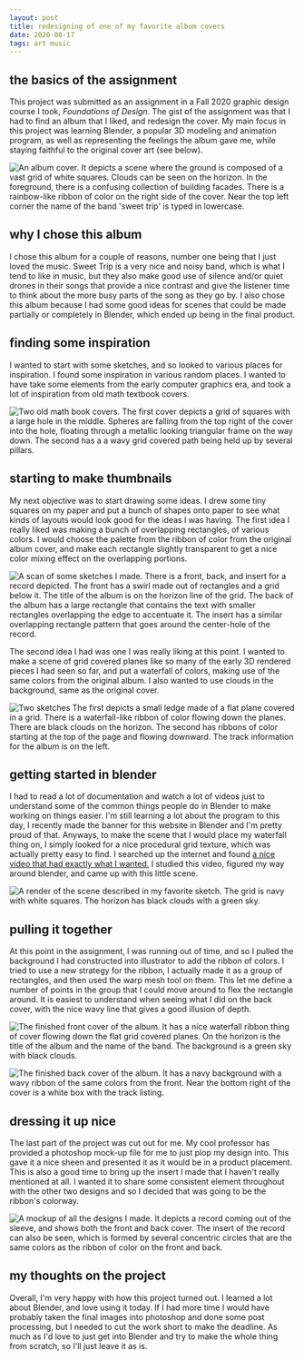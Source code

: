 ```yaml
---
layout: post
title: redesigning of one of my favorite album covers
date: 2020-08-17
tags: art music
---
```


## the basics of the assignment

This project was submitted as an assignment in a Fall 2020 graphic design course I took, _Foundations of Design_. The gist of the assignment was that I had to find an album that I liked, and redesign the cover. My main focus in this project was learning Blender, a popular 3D modeling and animation program, as well as representing the feelings the album gave me, while staying faithful to the original cover art (see below).

![An album cover. It depicts a scene where the ground is composed of a vast grid of white squares. Clouds can be seen on the horizon. In the foreground, there is a confusing collection of building facades. There is a rainbow-like ribbon of color on the right side of the cover. Near the top left corner the name of the band 'sweet trip' is typed in lowercase.](/assets/album0.jpg "The original Sweet Trip velocity: design: comfort album cover")

## why I chose this album

I chose this album for a couple of reasons, number one being that I just loved the music. Sweet Trip is a very nice and noisy band, which is what I tend to like in music, but they also make good use of silence and/or quiet drones in their songs that provide a nice contrast and give the listener time to think about the more busy parts of the song as they go by. I also chose this album because I had some good ideas for scenes that could be made partially or completely in Blender, which ended up being in the final product.

## finding some inspiration

I wanted to start with some sketches, and so looked to various places for inspiration. I found some inspiration in various random places. I wanted to have take some elements from the early computer graphics era, and took a lot of inspiration from old math textbook covers.

![Two old math book covers. The first cover depicts a grid of squares with a large hole in the middle. Spheres are falling from the top right of the cover into the hole, floating through a metallic looking triangular frame on the way down. The second has a a wavy grid covered path being held up by several pillars.](/assets/album1.jpg "Vaporwave-y math book cover")

## starting to make thumbnails

My next objective was to start drawing some ideas. I drew some tiny squares on my paper and put a bunch of shapes onto paper to see what kinds of layouts would look good for the ideas I was having. The first idea I really liked was making a bunch of overlapping rectangles, of various colors. I would choose the palette from the ribbon of color from the original album cover, and make each rectangle slightly transparent to get a nice color mixing effect on the overlapping portions.

![A scan of some sketches I made. There is a front, back, and insert for a record depicted. The front has a swirl made out of rectangles and a grid below it. The title of the album is on the horizon line of the grid. The back of the album has a large rectangle that contains the text with smaller rectangles overlapping the edge to accentuate it. The insert has a similar overlapping rectangle pattern that goes around the center-hole of the record.](/assets/album5.png "Some early sketches for album cover ideas")

The second idea I had was one I was really liking at this point. I wanted to make a scene of grid covered planes like so many of the early 3D rendered pieces I had seen so far, and put a waterfall of colors, making use of the same colors from the original album. I also wanted to use clouds in the background, same as the original cover.

![Two sketches The first depicts a small ledge made of a flat plane covered in a grid. There is a waterfall-like ribbon of color flowing down the planes. There are black clouds on the horizon. The second has ribbons of color starting at the top of the page and flowing downward. The track information for the album is on the left.](/assets/album3.png "My favorite sketch, and one of my better back cover ideas")


## getting started in blender

I had to read a lot of documentation and watch a lot of videos just to understand some of the common things people do in Blender to make working on things easier. I'm still learning a lot about the program to this day, I recently made the banner for this website in Blender and I'm pretty proud of that. Anyways, to make the scene that I would place my waterfall thing on, I simply looked for a nice procedural grid texture, which was actually pretty easy to find. I searched up the internet and found [a nice video that had exactly what I wanted.](https://www.youtube.com/watch?v=gsZoJBeAWGc) I studied this video, figured my way around blender, and came up with this little scene.

![A render of the scene described in my favorite sketch. The grid is navy with white squares. The horizon has black clouds with a green sky.](/assets/album6.png "My first render")

## pulling it together

At this point in the assignment, I was running out of time, and so I pulled the background I had constructed into illustrator to add the ribbon of colors. I tried to use a new strategy for the ribbon, I actually made it as a group of rectangles, and then used the warp mesh tool on them. This let me define a number of points in the group that I could move around to flex the rectangle around. It is easiest to understand when seeing what I did on the back cover, with the nice wavy line that gives a good illusion of depth.

![The finished front cover of the album. It has a nice waterfall ribbon thing of cover flowing down the flat grid covered planes. On the horizon is the title of the album and the name of the band. The background is a green sky with black clouds.](/assets/album7.png "The final front cover")

![The finished back cover of the album. It has a navy background with a wavy ribbon of the same colors from the front. Near the bottom right of the cover is a white box with the track listing.](/assets/album8.png "The finished back cover")

## dressing it up nice

The last part of the project was cut out for me. My cool professor has provided a photoshop mock-up file for me to just plop my design into. This gave it a nice sheen and presented it as it would be in a product placement. This is also a good time to bring up the insert I made that I haven't really mentioned at all. I wanted it to share some consistent element throughout with the other two designs and so I decided that was going to be the ribbon's colorway.

![A mockup of all the designs I made. It depicts a record coming out of the sleeve, and shows both the front and back cover. The insert of the record can also be seen, which is formed by several concentric circles that are the same colors as the ribbon of color on the front and back.](/assets/album9.png "The complete mockup")

## my thoughts on the project

Overall, I'm very happy with how this project turned out. I learned a lot about Blender, and love using it today. If I had more time I would have probably taken the final images into photoshop and done some post processing, but I needed to cut the work short to make the deadline. As much as I'd love to just get into Blender and try to make the whole thing from scratch, so I'll just leave it as is.